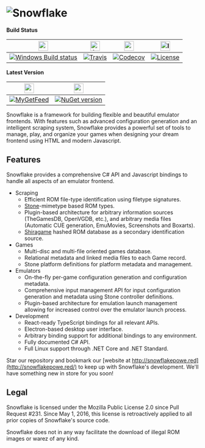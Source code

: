 
![Snowflake](branding/Snowflake-Banner-Katakana-256.png) 
=========

**Build Status**

| <img src="https://cloud.githubusercontent.com/assets/1000503/13551021/797655f6-e2f9-11e5-8aea-a5caad2aeef8.png" width=25 alt="appveyor"> | <img src="https://cloud.githubusercontent.com/assets/1000503/13550984/6042f432-e2f8-11e5-95cf-72fb4134c56d.png" width=25 alt="travis"> | <img src="https://cloud.githubusercontent.com/assets/1000503/13551072/5f605ea8-e2fb-11e5-8641-d5efac977ead.png" width=25 alt="codecov"> | <img src="https://cloud.githubusercontent.com/assets/1000503/14840198/d3013102-0bff-11e6-945b-98d0728fb0b3.png" width=25 alt="license"> |
| ---------------------------------------- | ---------------------------------------- | ---------------------------------------- | ---------------------------------------- |
| [![Windows Build status](https://ci.appveyor.com/api/projects/status/mhei9fdtja5j04kk?svg=true)](https://ci.appveyor.com/project/RonnChyran/snowflake) | [![Travis](https://img.shields.io/travis/SnowflakePowered/snowflake.svg)](https://travis-ci.org/SnowflakePowered/snowflake) | [![Codecov](https://img.shields.io/codecov/c/github/SnowflakePowered/snowflake.svg)](https://codecov.io/gh/SnowflakePowered/snowflake) | [![License](https://img.shields.io/badge/license-mpl%202.0-blue.svg?style=flat)](https://github.com/SnowflakePowered/snowflake/blob/master/LICENSE) |

**Latest Version**

| <img src="https://cloud.githubusercontent.com/assets/1000503/13551043/3b0ac2f6-e2fa-11e5-886b-f6dfdc0ba6f9.png" width=25> | <img src="https://cloud.githubusercontent.com/assets/1000503/13551114/29c1f598-e2fd-11e5-8ad5-b2fa3a44e5ab.png" height=25> |
| ---------------------------------------- | ---------------------------------------- |
| [![MyGetFeed](https://img.shields.io/myget/snowflake-nightly/vpre/Snowflake.Framework.svg?style=flat)](https://www.myget.org/gallery/snowflake-nightly) | [![NuGet version](https://badge.fury.io/nu/Snowflake.Framework.svg)](https://www.nuget.org/packages/Snowflake.Framework) |


Snowflake is a framework for building flexible and beautiful emulator frontends. With features such as advanced configuration generation and an intelligent scraping system, Snowflake provides a powerful set of tools to manage, play, and organize your games when designing your dream frontend using HTML and modern Javascript.


Features
--------
Snowflake provides a comprehensive C# API and Javascript bindings to handle all aspects of an emulator frontend.

* Scraping
  * Efficient ROM file-type identification using filetype signatures.
  * [Stone](https://github.com/SnowflakePowered/stone)-mimetype based ROM types.
  * Plugin-based architecture for arbitrary information sources (TheGamesDB, OpenVGDB, etc.), and arbitrary media files (Automatic CUE generation, EmuMovies, Screenshots and Boxarts).
  * [Shiragame](https://github.com/SnowflakePowered/shiragame) hashed ROM database as a secondary identification source.
* Games
  * Multi-disc and multi-file oriented games database. 
  * Relational metadata and linked media files to each Game record.
  * Stone platform definitions for platform metadata and management.
* Emulators
  * On-the-fly per-game configuration generation and configuration metadata.
  * Comprehensive input management API for input configuration generation and metadata using Stone controller definitions.
  * Plugin-based architecture for emulation launch management allowing for increased control over the emulator launch process.
* Development
  * React-ready TypeScript bindings for all relevant APIs.
  * Electron-based desktop user interface.
  * Arbitrary binding support for additional bindings to any environment.
  * Fully documented C# API.
  * Full Linux support through .NET Core and .NET Standard.




Star our repository and bookmark our [website at http://snowflakepowe.red](http://snowflakepowe.red/) to keep up with Snowflake's development. We'll have something new in store for you soon!


Legal
-----
Snowflake is licensed under the Mozilla Public License 2.0 since Pull Request #231. Since May 1, 2016, this license is retroactively applied to all prior copies of Snowflake's source code. 

Snowflake does not in any way facilitate the download of illegal ROM images or warez of any kind. 
